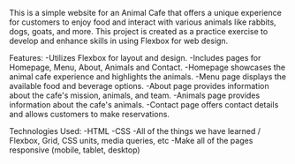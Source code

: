 This is a simple website for an Animal Cafe that offers a unique experience for customers to enjoy food and interact with various animals like rabbits, dogs, goats, and more. This project is created as a practice exercise to develop and enhance skills in using Flexbox for web design.

Features:
-Utilizes Flexbox for layout and design.
-Includes pages for Homepage, Menu, About, Animals and Contact.
-Homepage showcases the animal cafe experience and highlights the animals.
-Menu page displays the available food and beverage options.
-About page provides information about the cafe's mission, animals, and team.
-Animals page provides information about the cafe's animals.
-Contact page offers contact details and allows customers to make reservations.

Technologies Used:
-HTML
-CSS
 -All of the things we have learned / Flexbox, Grid, CSS units, media queries, etc
-Make all of the pages responsive (mobile, tablet, desktop)